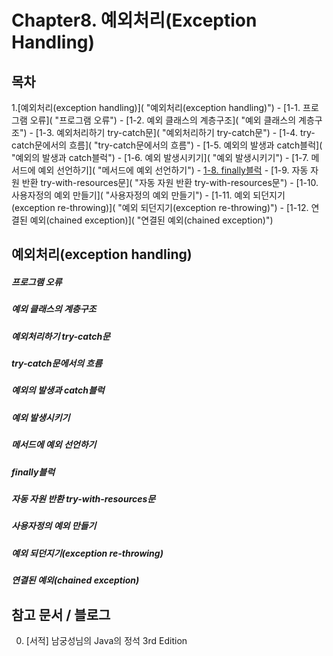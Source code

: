 # Chapter8. 예외처리(Exception Handling)

## 목차
  1.[예외처리(exception handling)]( "예외처리(exception handling)")
    - [1-1. 프로그램 오류]( "프로그램 오류")
    - [1-2. 예외 클래스의 계층구조]( "예외 클래스의 계층구조")
    - [1-3. 예외처리하기 try-catch문]( "예외처리하기 try-catch문")
    - [1-4. try-catch문에서의 흐름]( "try-catch문에서의 흐름")
    - [1-5. 예외의 발생과 catch블럭]( "예외의 발생과 catch블럭")
    - [1-6. 예외 발생시키기]( "예외 발생시키기")
    - [1-7. 메서드에 예외 선언하기]( "메서드에 예외 선언하기")
    - [1-8. finally블럭]( "finally블럭")
    - [1-9. 자동 자원 반환 try-with-resources문]( "자동 자원 반환 try-with-resources문")
    - [1-10. 사용자정의 예외 만들기]( "사용자정의 예외 만들기")
    - [1-11. 예외 되던지기(exception re-throwing)]( "예외 되던지기(exception re-throwing)")
    - [1-12. 연결된 예외(chained exception)]( "연결된 예외(chained exception)")
  
  ## 예외처리(exception handling)
  
  ##### 프로그램 오류
  
  ##### 예외 클래스의 계층구조
  
  ##### 예외처리하기 try-catch문
  
  ##### try-catch문에서의 흐름
  
  ##### 예외의 발생과 catch블럭
  
  ##### 예외 발생시키기
  
  ##### 메서드에 예외 선언하기
  
  ##### finally블럭
  
  ##### 자동 자원 반환 try-with-resources문
  
  ##### 사용자정의 예외 만들기
  
  ##### 예외 되던지기(exception re-throwing)
  
  ##### 연결된 예외(chained exception)
  
## 참고 문서 / 블로그
0. [서적] 남궁성님의 Java의 정석 3rd Edition

